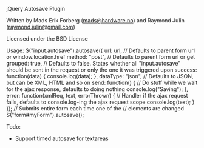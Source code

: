 jQuery Autosave Plugin

Written by Mads Erik Forberg (mads@hardware.no) and Raymond Julin (raymond.julin@gmail.com)

Licensed under the BSD License

Usage: 
$("input.autosave").autosave({ 
    url: url, // Defaults to parent form url or window.location.href
    method: "post",  // Defaults to parent form url or get
    grouped: true, // Defaults to false. States whether all "input.autosave" should be sent in the request or only the one it was triggered upon
    success: function(data) { 
        console.log(data); 
    },
    dataType: "json", // Defaults to JSON, but can be XML, HTML and so on
    send: function() { 
        // Do stuff while we wait for the ajax response, defaults to doing nothing
        console.log("Saving");
    },
    error: function(xmlReq, text, errorThrown) { 
        // Handler if the ajax request fails, defaults to console.log-ing the ajax request scope
        console.log(text);
    }
});
// Submits entire form each time one of the 
// elements are changed
$("form#myForm").autosave(); 

Todo:
- Support timed autosave for textareas

